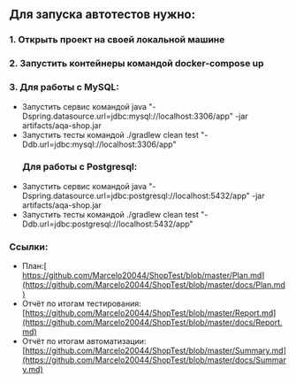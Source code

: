 ## Для запуска автотестов нужно: 
### 1. Открыть проект на своей локальной машине
### 2. Запустить контейнеры командой docker-compose up
### 3. Для работы с MySQL:
* Запустить сервис командой java "-Dspring.datasource.url=jdbc:mysql://localhost:3306/app" -jar artifacts/aqa-shop.jar
* Запустить тесты командой ./gradlew clean test "-Ddb.url=jdbc:mysql://localhost:3306/app" 
   ###   Для работы с Postgresql:
* Запустить сервис командой java "-Dspring.datasource.url=jdbc:postgresql://localhost:5432/app" -jar artifacts/aqa-shop.jar
* Запустить тесты командой ./gradlew clean test "-Ddb.url=jdbc:postgresql://localhost:5432/app"

### Ссылки:
* План:[ https://github.com/Marcelo20044/ShopTest/blob/master/Plan.md](https://github.com/Marcelo20044/ShopTest/blob/master/docs/Plan.md)
* Отчёт по итогам тестирования: [https://github.com/Marcelo20044/ShopTest/blob/master/Report.md](https://github.com/Marcelo20044/ShopTest/blob/master/docs/Report.md)
* Отчёт по итогам автоматизации: [https://github.com/Marcelo20044/ShopTest/blob/master/Summary.md](https://github.com/Marcelo20044/ShopTest/blob/master/docs/Summary.md)
